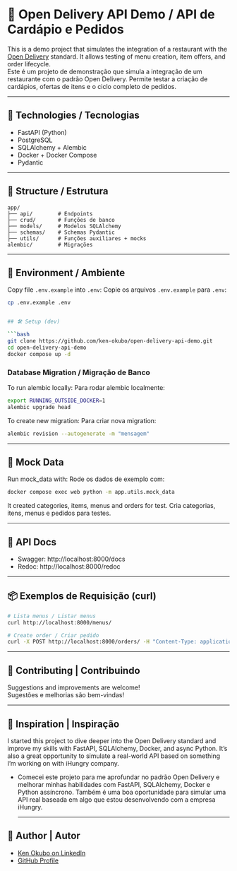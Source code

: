 # 🍱 Open Delivery API Demo / API de Cardápio e Pedidos

This is a demo project that simulates the integration of a restaurant with the [Open Delivery](https://abrasel-nacional.github.io/docs/) standard. It allows testing of menu creation, item offers, and order lifecycle.  
Este é um projeto de demonstração que simula a integração de um restaurante com o padrão Open Delivery. Permite testar a criação de cardápios, ofertas de itens e o ciclo completo de pedidos.

---

## 🚀 Technologies / Tecnologias

- FastAPI (Python)
- PostgreSQL
- SQLAlchemy + Alembic
- Docker + Docker Compose
- Pydantic

---

## 📂 Structure / Estrutura

```
app/
├── api/        # Endpoints
├── crud/       # Funções de banco
├── models/     # Modelos SQLAlchemy
├── schemas/    # Schemas Pydantic
├── utils/      # Funções auxiliares + mocks
alembic/        # Migrações
```

---

## 🌱 Environment / Ambiente

Copy file `.env.example` into `.env`:
Copie os arquivos `.env.example` para `.env`:

````bash
cp .env.example .env


## 🛠️ Setup (dev)

```bash
git clone https://github.com/ken-okubo/open-delivery-api-demo.git
cd open-delivery-api-demo
docker compose up -d
````

### Database Migration / Migração de Banco

To run alembic locally:
Para rodar alembic localmente:

```bash
export RUNNING_OUTSIDE_DOCKER=1
alembic upgrade head
```

To create new migration:
Para criar nova migration:

```bash
alembic revision --autogenerate -m "mensagem"
```

---

## 🧪 Mock Data

Run mock_data with:
Rode os dados de exemplo com:

```bash
docker compose exec web python -m app.utils.mock_data
```

It created categories, items, menus and orders for test.
Cria categorias, itens, menus e pedidos para testes.

---

## 🔗 API Docs

- Swagger: http://localhost:8000/docs
- Redoc: http://localhost:8000/redoc

---

## 📦 Exemplos de Requisição (curl)

```bash
# Lista menus / Listar menus
curl http://localhost:8000/menus/

# Create order / Criar pedido
curl -X POST http://localhost:8000/orders/ -H "Content-Type: application/json" -d @example_order.json
```

---

## 🤝 Contributing | Contribuindo

Suggestions and improvements are welcome!  
Sugestões e melhorias são bem-vindas!

---

## 🧠 Inspiration | Inspiração

I started this project to dive deeper into the Open Delivery standard and improve my skills with FastAPI, SQLAlchemy, Docker, and async Python.
It’s also a great opportunity to simulate a real-world API based on something I’m working on with iHungry company.

- Comecei este projeto para me aprofundar no padrão Open Delivery e melhorar minhas habilidades com FastAPI, SQLAlchemy, Docker e Python assíncrono.
  Também é uma boa oportunidade para simular uma API real baseada em algo que estou desenvolvendo com a empresa iHungry.

  ***

## 👤 Author | Autor

- [Ken Okubo on LinkedIn](https://www.linkedin.com/in/ken-okubo-8b484978/)
- [GitHub Profile](https://github.com/ken-okubo)
